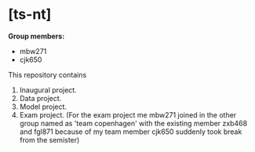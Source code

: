 # \[ts-nt\]

**Group members:**
- mbw271
- cjk650

This repository contains  
1. Inaugural project. 
2. Data project. 
3. Model project. 
4. Exam project. (For the exam project me mbw271 joined in the other group named as 'team copenhagen' with the existing member zxb468 and fgl871 because of my team member cjk650 suddenly took break from the semister)

